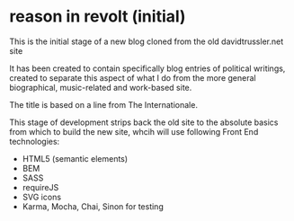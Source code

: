 # reason in revolt (initial)

This is the initial stage of a new blog cloned from the old davidtrussler.net site

It has been created to contain specifically blog entries of political writings, created to separate this aspect of what I do from the more general biographical, music-related and work-based site. 

The title is based on a line from The Internationale. 

This stage of development strips back the old site to the absolute basics from which to build the new site, whcih will use following Front End technologies:
- HTML5 (semantic elements)
- BEM
- SASS
- requireJS
- SVG icons
- Karma, Mocha, Chai, Sinon for testing